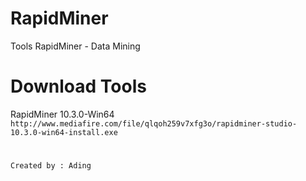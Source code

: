 # RapidMiner
Tools RapidMiner - Data Mining
# Download Tools
RapidMiner 10.3.0-Win64
```http://www.mediafire.com/file/qlqoh259v7xfg3o/rapidminer-studio-10.3.0-win64-install.exe```
# 
```
Created by : Ading
```
